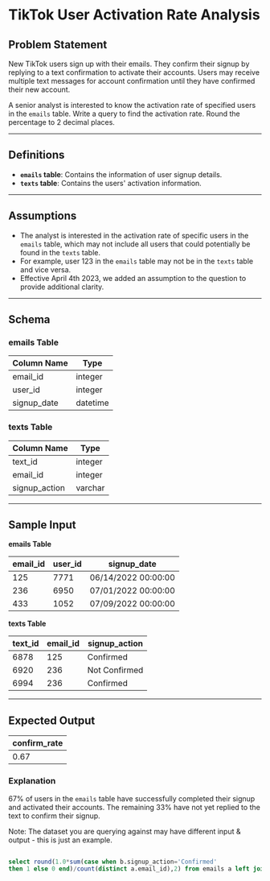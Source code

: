 
# TikTok User Activation Rate Analysis

## Problem Statement

New TikTok users sign up with their emails. They confirm their signup by replying to a text confirmation to activate their accounts. Users may receive multiple text messages for account confirmation until they have confirmed their new account.

A senior analyst is interested to know the activation rate of specified users in the `emails` table. Write a query to find the activation rate. Round the percentage to 2 decimal places.

---

## Definitions

- **`emails` table**: Contains the information of user signup details.
- **`texts` table**: Contains the users' activation information.

---

## Assumptions

- The analyst is interested in the activation rate of specific users in the `emails` table, which may not include all users that could potentially be found in the `texts` table.
- For example, user 123 in the `emails` table may not be in the `texts` table and vice versa.
- Effective April 4th 2023, we added an assumption to the question to provide additional clarity.

---

## Schema

### emails Table

| Column Name | Type     |
|-------------|----------|
| email_id    | integer  |
| user_id     | integer  |
| signup_date | datetime |

### texts Table

| Column Name   | Type     |
|---------------|----------|
| text_id       | integer  |
| email_id      | integer  |
| signup_action | varchar  |

---

## Sample Input

**emails Table**

| email_id | user_id | signup_date         |
|----------|---------|---------------------|
| 125      | 7771    | 06/14/2022 00:00:00 |
| 236      | 6950    | 07/01/2022 00:00:00 |
| 433      | 1052    | 07/09/2022 00:00:00 |

**texts Table**

| text_id | email_id | signup_action |
|---------|----------|----------------|
| 6878    | 125      | Confirmed      |
| 6920    | 236      | Not Confirmed  |
| 6994    | 236      | Confirmed      |

---

## Expected Output

| confirm_rate |
|--------------|
| 0.67         |

### Explanation

67% of users in the `emails` table have successfully completed their signup and activated their accounts. The remaining 33% have not yet replied to the text to confirm their signup.

Note: The dataset you are querying against may have different input & output - this is just an example.


``` sql

select round(1.0*sum(case when b.signup_action='Confirmed' 
then 1 else 0 end)/count(distinct a.email_id),2) from emails a left join texts b on a.email_id=b.email_id

